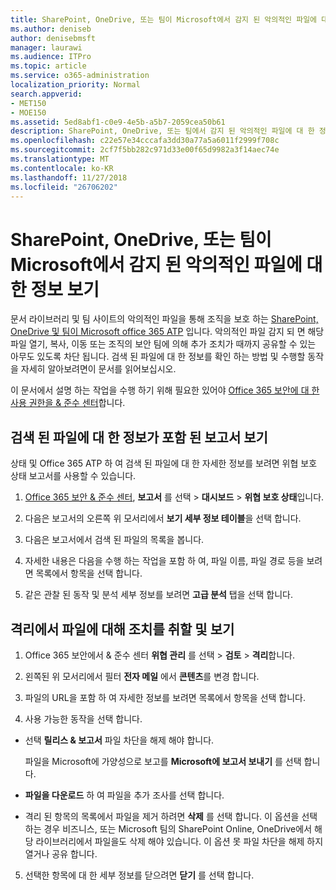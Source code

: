 ```yaml
---
title: SharePoint, OneDrive, 또는 팀이 Microsoft에서 감지 된 악의적인 파일에 대 한 정보 보기
ms.author: deniseb
author: denisebmsft
manager: laurawi
ms.audience: ITPro
ms.topic: article
ms.service: o365-administration
localization_priority: Normal
search.appverid:
- MET150
- MOE150
ms.assetid: 5ed8abf1-c0e9-4e5b-a5b7-2059cea50b61
description: SharePoint, OneDrive, 또는 팀에서 감지 된 악의적인 파일에 대 한 정보를 보려면 이동할 위치를 하 고 해당 파일에서 작업을 수행 하는 방법에 알아봅니다.
ms.openlocfilehash: c22e57e34cccafa3dd30a77a5a6011f2999f708c
ms.sourcegitcommit: 2cf7f5bb282c971d33e00f65d9982a3f14aec74e
ms.translationtype: MT
ms.contentlocale: ko-KR
ms.lasthandoff: 11/27/2018
ms.locfileid: "26706202"
---
```

# <a name="view-information-about-malicious-files-detected-in-sharepoint-onedrive-or-microsoft-teams"></a>SharePoint, OneDrive, 또는 팀이 Microsoft에서 감지 된 악의적인 파일에 대 한 정보 보기

문서 라이브러리 및 팀 사이트의 악의적인 파일을 통해 조직을 보호 하는 [SharePoint, OneDrive 및 팀이 Microsoft office 365 ATP](atp-for-spo-odb-and-teams.md) 입니다. 악의적인 파일 감지 되 면 해당 파일 열기, 복사, 이동 또는 조직의 보안 팀에 의해 추가 조치가 때까지 공유할 수 있는 아무도 있도록 차단 됩니다. 검색 된 파일에 대 한 정보를 확인 하는 방법 및 수행할 동작을 자세히 알아보려면이 문서를 읽어보십시오. 

이 문서에서 설명 하는 작업을 수행 하기 위해 필요한 있어야 [Office 365 보안에 대 한 사용 권한을 &amp; 준수 센터](permissions-in-the-security-and-compliance-center.md)합니다. 
  
## <a name="view-reports-with-information-about-detected-files"></a>검색 된 파일에 대 한 정보가 포함 된 보고서 보기

상태 및 Office 365 ATP 하 여 검색 된 파일에 대 한 자세한 정보를 보려면 위협 보호 상태 보고서를 사용할 수 있습니다.
  
1. [Office 365 보안 &amp; 준수 센터](https://security.microsoft.com), **보고서** 를 선택 \> **대시보드** \> **위협 보호 상태**입니다.
    
2. 다음은 보고서의 오른쪽 위 모서리에서 **보기 세부 정보 테이블**을 선택 합니다.
    
3. 다음은 보고서에서 검색 된 파일의 목록을 봅니다.
    
4. 자세한 내용은 다음을 수행 하는 작업을 포함 하 여, 파일 이름, 파일 경로 등을 보려면 목록에서 항목을 선택 합니다.
    
5. 같은 관찰 된 동작 및 분석 세부 정보를 보려면 **고급 분석** 탭을 선택 합니다. 
  
## <a name="view-and-take-action-on-files-in-quarantine"></a>격리에서 파일에 대해 조치를 취할 및 보기

1. Office 365 보안에서 &amp; 준수 센터 **위협 관리** 를 선택 \> **검토** \> **격리**합니다.
    
2. 왼쪽된 위 모서리에서 필터 **전자 메일** 에서 **콘텐츠**를 변경 합니다.
    
3. 파일의 URL을 포함 하 여 자세한 정보를 보려면 목록에서 항목을 선택 합니다.
    
4. 사용 가능한 동작을 선택 합니다.
    
  - 선택 **릴리스 &amp; 보고서** 파일 차단을 해제 해야 합니다. 
    
    파일을 Microsoft에 가양성으로 보고를 **Microsoft에 보고서 보내기** 를 선택 합니다. 
    
  - **파일을 다운로드** 하 여 파일을 추가 조사를 선택 합니다. 
    
  - 격리 된 항목의 목록에서 파일을 제거 하려면 **삭제** 를 선택 합니다. 이 옵션을 선택 하는 경우 비즈니스, 또는 Microsoft 팀의 SharePoint Online, OneDrive에서 해당 라이브러리에서 파일을도 삭제 해야 있습니다. 이 옵션 못 파일 차단을 해제 하지 열거나 공유 합니다. 
    
5. 선택한 항목에 대 한 세부 정보를 닫으려면 **닫기** 를 선택 합니다. 
  
  

